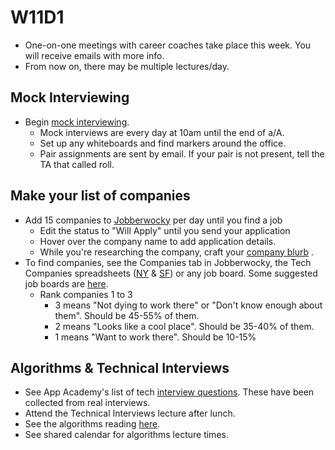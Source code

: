 # W11D1

* One-on-one meetings with career coaches take place this week.  You will receive emails with more info.
* From now on, there may be multiple lectures/day.  

## Mock Interviewing
* Begin [mock interviewing][pair-boarding-index].  
  * Mock interviews are every day at 10am until the end of a/A.
  * Set up any whiteboards and find markers around the office.
  * Pair assignments are sent by email.  If your pair is not present, tell the TA that called roll.

## Make your list of companies
* Add 15 companies to [Jobberwocky][jobberwocky] per day until you find a job
  * Edit the status to "Will Apply" until you send your application
  * Hover over the company name to add application details.
  * While you're researching the company, craft your [company blurb][cover-letter] .
* To find companies, see the Companies tab in Jobberwocky, the Tech Companies spreadsheets ([NY][ny-tech-companies] & [SF][bay-tech-companies]) or any job board.  Some suggested job boards are [here][job-boards].
  * Rank companies 1 to 3
    * 3 means "Not dying to work there" or "Don't know enough about them". Should be 45-55% of them.
    * 2 means "Looks like a cool place". Should be 35-40% of them.
    * 1 means "Want to work there". Should be 10-15%

## Algorithms & Technical Interviews
* See App Academy's list of tech [interview questions][interview-questions].  These have been collected from real interviews.  
* Attend the Technical Interviews lecture after lunch. 
* See the algorithms reading [here][algorithms-curriculum].  
* See shared calendar for algorithms lecture times.



[pair-boarding-index]: ../interview-prep/pairboarding/index.md#index
[jobberwocky]: http://progress.appacademy.io/jobberwocky
[cover-letter]: ../self-presentation/cover_letter.md
[job-boards]: ../mass-applying/job-boards.md
[interview-questions]: https://docs.google.com/a/appacademy.io/spreadsheet/ccc?key=0AnnoREts_wUydHN3UGZfbDZIME1VTEY3Y3pUNWpZZGc#gid=0
[algorithms-curriculum]: https://github.com/appacademy/algorithms-curriculum
[ny-tech-companies]: https://docs.google.com/a/appacademy.io/spreadsheet/ccc?key=0AnnoREts_wUydEk1Z25ER3V4aTdsWjlMRTVmWC1BU2c#gid=0
[bay-tech-companies]: https://docs.google.com/a/appacademy.io/spreadsheet/ccc?key=0AnnoREts_wUydFpJSVZLM25wdmc0Vk56UzEwUzJiY3c#gid=0
